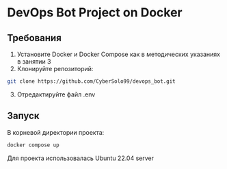 # DevOps Bot Project on Docker

## Требования
1. Установите Docker и Docker Compose как в методических указаниях в занятии 3
2. Клонируйте репозиторий:
```bash
git clone https://github.com/CyberSolo99/devops_bot.git
```
3. Отредактируйте файл .env

## Запуск 
В корневой директории проекта:
```bash
docker compose up
```

Для проекта использовалась Ubuntu 22.04 server
